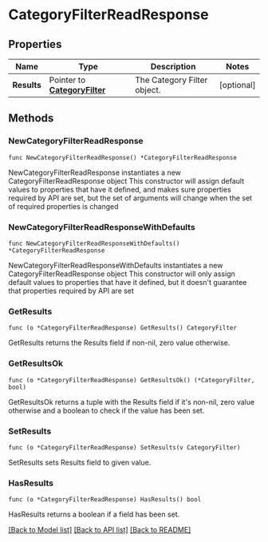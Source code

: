 # CategoryFilterReadResponse

## Properties

Name | Type | Description | Notes
------------ | ------------- | ------------- | -------------
**Results** | Pointer to [**CategoryFilter**](CategoryFilter.md) | The Category Filter object. | [optional] 

## Methods

### NewCategoryFilterReadResponse

`func NewCategoryFilterReadResponse() *CategoryFilterReadResponse`

NewCategoryFilterReadResponse instantiates a new CategoryFilterReadResponse object
This constructor will assign default values to properties that have it defined,
and makes sure properties required by API are set, but the set of arguments
will change when the set of required properties is changed

### NewCategoryFilterReadResponseWithDefaults

`func NewCategoryFilterReadResponseWithDefaults() *CategoryFilterReadResponse`

NewCategoryFilterReadResponseWithDefaults instantiates a new CategoryFilterReadResponse object
This constructor will only assign default values to properties that have it defined,
but it doesn't guarantee that properties required by API are set

### GetResults

`func (o *CategoryFilterReadResponse) GetResults() CategoryFilter`

GetResults returns the Results field if non-nil, zero value otherwise.

### GetResultsOk

`func (o *CategoryFilterReadResponse) GetResultsOk() (*CategoryFilter, bool)`

GetResultsOk returns a tuple with the Results field if it's non-nil, zero value otherwise
and a boolean to check if the value has been set.

### SetResults

`func (o *CategoryFilterReadResponse) SetResults(v CategoryFilter)`

SetResults sets Results field to given value.

### HasResults

`func (o *CategoryFilterReadResponse) HasResults() bool`

HasResults returns a boolean if a field has been set.


[[Back to Model list]](../README.md#documentation-for-models) [[Back to API list]](../README.md#documentation-for-api-endpoints) [[Back to README]](../README.md)


